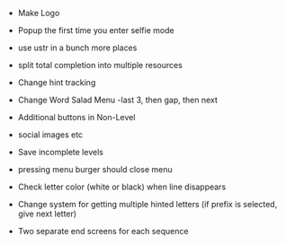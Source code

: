 
- Make Logo
- Popup the first time you enter selfie mode

- use ustr in a bunch more places
- split total completion into multiple resources
- Change hint tracking

- Change Word Salad Menu -last 3, then gap, then next


- Additional buttons in Non-Level
- social images etc
- Save incomplete levels
- pressing menu burger should close menu

- Check letter color (white or black) when line disappears
- Change system for getting multiple hinted letters (if prefix is selected, give next letter)
- Two separate end screens for each sequence